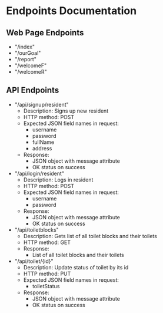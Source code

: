 # Endpoints Documentation

## Web Page Endpoints

- "/index"
- "/ourGoal"
- "/report"
- "/welcomeF"
- "/welcomeR"

## API Endpoints

- "/api/signup/resident"
  - Description: Signs up new resident
  - HTTP method: POST
  - Expected JSON field names in request:
    - username
    - password
    - fullName
    - address
  - Response:
    - JSON object with message attribute
    - OK status on success
- "/api/login/resident"
  - Description: Logs in resident
  - HTTP method: POST
  - Expected JSON field names in request:
    - username
    - password
  - Response:
    - JSON object with message attribute
    - OK status on success
- "/api/toiletblocks"
  - Description: Gets list of all toilet blocks and their toilets
  - HTTP method: GET
  - Response:
    - List of all toilet blocks and their toilets
- "/api/toilet/{id}"
  - Description: Update status of toilet by its id
  - HTTP method: PUT
  - Expected JSON field names in request:
    - toiletStatus
  - Response:
    - JSON object with message attribute
    - OK status on success

